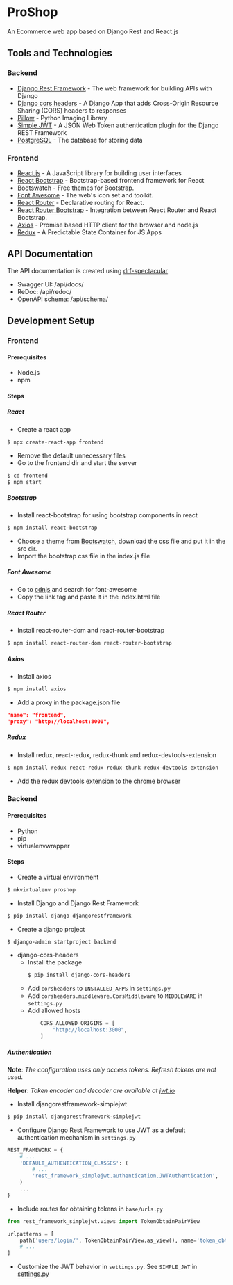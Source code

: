 # ProShop
An Ecommerce web app based on Django Rest and React.js


## Tools and Technologies
### Backend
- [Django Rest Framework](https://www.django-rest-framework.org/) - The web framework for building APIs with Django
- [Django cors headers](https://pypi.org/project/django-cors-headers/) - A Django App that adds Cross-Origin Resource Sharing (CORS) headers to responses
- [Pillow](https://pillow.readthedocs.io/en/stable/) - Python Imaging Library
- [Simple JWT](https://django-rest-framework-simplejwt.readthedocs.io/en/latest/) - A JSON Web Token authentication plugin for the Django REST Framework
- [PostgreSQL](https://www.postgresql.org/) - The database for storing data


### Frontend
- [React.js](https://reactjs.org/) - A JavaScript library for building user interfaces
- [React Bootstrap](https://react-bootstrap.github.io/) - Bootstrap-based frontend framework for React
- [Bootswatch](https://bootswatch.com/) - Free themes for Bootstrap.
- [Font Awesome](https://fontawesome.com/) - The web's icon set and toolkit.
- [React Router](https://reactrouter.com/) - Declarative routing for React.
- [React Router Bootstrap](https://www.npmjs.com/package/react-router-bootstrap) - Integration between React Router and React Bootstrap.
- [Axios](https://axios-http.com/docs) - Promise based HTTP client for the browser and node.js
- [Redux](https://redux.js.org/) - A Predictable State Container for JS Apps


## API Documentation
The API documentation is created using [drf-spectacular](https://drf-spectacular.readthedocs.io/en/latest/)

- Swagger UI: <host>/api/docs/
- ReDoc: <host>/api/redoc/
- OpenAPI schema: <host>/api/schema/

## Development Setup
### Frontend
#### Prerequisites
- Node.js
- npm
#### Steps
##### React
- Create a react app
```bash
$ npx create-react-app frontend
```
- Remove the default unnecessary files
- Go to the frontend dir and start the server
```bash
$ cd frontend
$ npm start
```
##### Bootstrap
- Install react-bootstrap for using bootstrap components in react
```bash
$ npm install react-bootstrap
```
- Choose a theme from [Bootswatch](https://bootswatch.com/), download the css file and put it in the src dir.
- Import the bootstrap css file in the index.js file
##### Font Awesome
- Go to [cdnjs](https://cdnjs.com/) and search for font-awesome
- Copy the link tag and paste it in the index.html file
##### React Router
- Install react-router-dom and react-router-bootstrap
```bash
$ npm install react-router-dom react-router-bootstrap
```
##### Axios
- Install axios
```bash
$ npm install axios
```
- Add a proxy in the package.json file
```json
"name": "frontend",
"proxy": "http://localhost:8000",
```
##### Redux
- Install redux, react-redux, redux-thunk and redux-devtools-extension
```bash
$ npm install redux react-redux redux-thunk redux-devtools-extension
```
- Add the redux devtools extension to the chrome browser

### Backend
#### Prerequisites
- Python
- pip
- virtualenvwrapper
#### Steps
- Create a virtual environment
```bash
$ mkvirtualenv proshop
```
- Install Django and Django Rest Framework
```bash
$ pip install django djangorestframework
```
- Create a django project
```bash
$ django-admin startproject backend
```
- django-cors-headers
    - Install the package
        ```bash
        $ pip install django-cors-headers
        ```
    - Add `corsheaders` to `INSTALLED_APPS` in `settings.py`
    - Add `corsheaders.middleware.CorsMiddleware` to `MIDDLEWARE` in `settings.py`
    - Add allowed hosts
        ```python
            CORS_ALLOWED_ORIGINS = [
                "http://localhost:3000",
            ]
        ```
##### Authentication
**Note**: _The configuration uses only access tokens. Refresh tokens are not used._

**Helper**: _Token encoder and decoder are available at [jwt.io](https://jwt.io/)_

- Install djangorestframework-simplejwt
```bash
$ pip install djangorestframework-simplejwt
```
- Configure Django Rest Framework to use JWT as a default authentication mechanism in `settings.py`
```python
REST_FRAMEWORK = {
    # ...
    'DEFAULT_AUTHENTICATION_CLASSES': (
        # ...
        'rest_framework_simplejwt.authentication.JWTAuthentication',
    )
    ...
}
```
- Include routes for obtaining tokens in `base/urls.py`
```python
from rest_framework_simplejwt.views import TokenObtainPairView

urlpatterns = [
    path('users/login/', TokenObtainPairView.as_view(), name='token_obtain_pair'),
    # ...
]
```
- Customize the JWT behavior in `settings.py`. See `SIMPLE_JWT` in [settings.py](backend/backend/settings.py)



